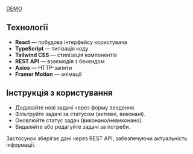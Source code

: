 <a href="https://tempiqq.github.io/todo/" target="_blank">DEMO</a>

## Технології

- **React** — побудова інтерфейсу користувача
- **TypeScript** — типізація коду
- **Tailwind CSS** — стилізація компонентів
- **REST API** — взаємодія з бекендом
- **Axios** — HTTP-запити
- **Framer Motion** — анімації

## Інструкція з користування

- Додавайте нові задачі через форму введення.
- Фільтруйте задачі за статусом (активні, виконані).
- Оновлюйте статус задач (виконано/невиконано).
- Видаляйте або редагуйте задачі за потреби.

Застосунок зберігає дані через REST API, забезпечуючи актуальність інформації.
